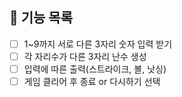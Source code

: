## 🔫 기능 목록
- [ ] 1~9까지 서로 다른 3자리 숫자 입력 받기
- [ ] 각 자리수가 다른 3자리 난수 생성
- [ ] 입력에 따른 출력(스트라이크, 볼, 낫싱)
- [ ] 게임 클리어 후 종료 or 다시하기 선택